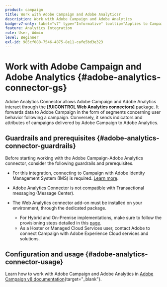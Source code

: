 ```yaml
---
product: campaign
title: Work with Adobe Campaign and Adobe Analyticsr
description: Work with Adobe Campaign and Adobe Analytics
badge-v7-only: label="v7" type="Informative" tooltip="Applies to Campaign Classic v7 only"
feature: Analytics Integration
role: User, Admin
level: Beginner
exl-id: 985cf088-7546-4875-8e11-cafe5bd3e323
---
```

# Work with Adobe Campaign and Adobe Analytics {#adobe-analytics-connector-gs}

Adobe Analytics Connector allows Adobe Campaign and Adobe Analytics interact through the **[!UICONTROL Web Analytics connectors]** package. It forwards data to Adobe Campaign in the form of segments concerning user behavior following a campaign. Conversely, it sends indicators and attributes of campaigns delivered by Adobe Campaign to Adobe Analytics.

## Guardrails and prerequisites {#adobe-analytics-connector-guardrails}

Before starting working with the Adobe Campaign-Adobe Analytics connector, consider the following guardrails and prerequisites.

* For this integration, connecting to Campaign with Adobe Identity Management System (IMS) is required. [Learn more](../../integrations/using/about-adobe-id.md).

* Adobe Analytics Connector is not compatible with Transactional messaging (Message Center).

* The Web Analytics connector add-on must be installed on your environment, through the dedicated package.

    * For Hybrid and On-Premise implementations, make sure to follow the provisioning steps detailed in this [page](../../platform/using/adobe-analytics-provisioning.md).
    *  As a Hoster or Managed Cloud Services user, contact Adobe to connect Campaign with Adobe Experience Cloud services and solutions. 


## Configuration and usage {#adobe-analytics-connector-usage}

Learn how to work with Adobe Campaign and Adobe Analytics in [Adobe Campaign v8 documentation](https://experienceleague.adobe.com/en/docs/campaign/campaign-v8/connect/ac-aa){target="_blank"}.
